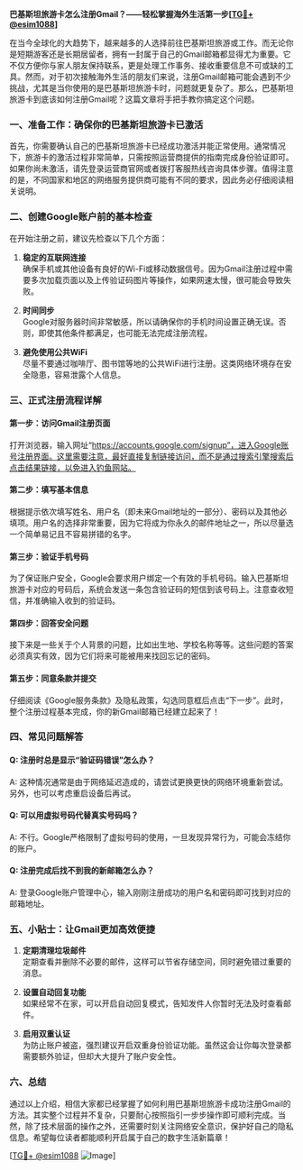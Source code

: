 **巴基斯坦旅游卡怎么注册Gmail？——轻松掌握海外生活第一步[[TG💪+ @esim1088](https://t.me/s/esim1088)]**

在当今全球化的大趋势下，越来越多的人选择前往巴基斯坦旅游或工作。而无论你是短期游客还是长期居留者，拥有一封属于自己的Gmail邮箱都显得尤为重要。它不仅方便你与家人朋友保持联系，更是处理工作事务、接收重要信息不可或缺的工具。然而，对于初次接触海外生活的朋友们来说，注册Gmail邮箱可能会遇到不少挑战，尤其是当你使用的是巴基斯坦旅游卡时，问题就更复杂了。那么，巴基斯坦旅游卡到底该如何注册Gmail呢？这篇文章将手把手教你搞定这个问题。

### 一、准备工作：确保你的巴基斯坦旅游卡已激活

首先，你需要确认自己的巴基斯坦旅游卡已经成功激活并能正常使用。通常情况下，旅游卡的激活过程非常简单，只需按照运营商提供的指南完成身份验证即可。如果你尚未激活，请先登录运营商官网或者拨打客服热线咨询具体步骤。值得注意的是，不同国家和地区的网络服务提供商可能有不同的要求，因此务必仔细阅读相关说明。

### 二、创建Google账户前的基本检查

在开始注册之前，建议先检查以下几个方面：

1. **稳定的互联网连接**  
   确保手机或其他设备有良好的Wi-Fi或移动数据信号。因为Gmail注册过程中需要多次加载页面以及上传验证码图片等操作，如果网速太慢，很可能会导致失败。

2. **时间同步**  
   Google对服务器时间非常敏感，所以请确保你的手机时间设置正确无误。否则，即使其他条件都满足，也可能无法完成注册流程。

3. **避免使用公共WiFi**  
   尽量不要通过咖啡厅、图书馆等地的公共WiFi进行注册。这类网络环境存在安全隐患，容易泄露个人信息。

### 三、正式注册流程详解

#### 第一步：访问Gmail注册页面
打开浏览器，输入网址“https://accounts.google.com/signup”，进入Google账号注册界面。这里需要注意，最好直接复制链接访问，而不是通过搜索引擎搜索后点击结果链接，以免进入钓鱼网站。

#### 第二步：填写基本信息
根据提示依次填写姓名、用户名（即未来Gmail地址的一部分）、密码以及其他必填项。用户名的选择非常重要，因为它将成为你永久的邮件地址之一，所以尽量选一个简单易记且不容易拼错的名字。

#### 第三步：验证手机号码
为了保证账户安全，Google会要求用户绑定一个有效的手机号码。输入巴基斯坦旅游卡对应的号码后，系统会发送一条包含验证码的短信到该号码上。注意查收短信，并准确输入收到的验证码。

#### 第四步：回答安全问题
接下来是一些关于个人背景的问题，比如出生地、学校名称等等。这些问题的答案必须真实有效，因为它们将来可能被用来找回忘记的密码。

#### 第五步：同意条款并提交
仔细阅读《Google服务条款》及隐私政策，勾选同意框后点击“下一步”。此时，整个注册过程基本完成，你的新Gmail邮箱已经建立起来了！

### 四、常见问题解答

#### Q: 注册时总是显示“验证码错误”怎么办？
A: 这种情况通常是由于网络延迟造成的，请尝试更换更快的网络环境重新尝试。另外，也可以考虑重启设备后再试。

#### Q: 可以用虚拟号码代替真实号码吗？
A: 不行。Google严格限制了虚拟号码的使用，一旦发现异常行为，可能会冻结你的账户。

#### Q: 注册完成后找不到我的新邮箱怎么办？
A: 登录Google账户管理中心，输入刚刚注册成功的用户名和密码即可找到对应的邮箱地址。

### 五、小贴士：让Gmail更加高效便捷

1. **定期清理垃圾邮件**  
   定期查看并删除不必要的邮件，这样可以节省存储空间，同时避免错过重要的消息。

2. **设置自动回复功能**  
   如果经常不在家，可以开启自动回复模式，告知发件人你暂时无法及时查看邮件。

3. **启用双重认证**  
   为防止账户被盗，强烈建议开启双重身份验证功能。虽然这会让你每次登录都需要额外验证，但却大大提升了账户安全性。

### 六、总结

通过以上介绍，相信大家都已经掌握了如何利用巴基斯坦旅游卡成功注册Gmail的方法。其实整个过程并不复杂，只要耐心按照指引一步步操作即可顺利完成。当然，除了技术层面的操作之外，还需要时刻关注网络安全意识，保护好自己的隐私信息。希望每位读者都能顺利开启属于自己的数字生活新篇章！

[[TG💪+ @esim1088](https://t.me/s/esim1088) ![Image](https://i.postimg.cc/4NQfJmqS/Snipaste-2025-05-13-00-14-12.png)]